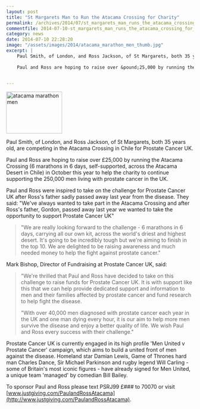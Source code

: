 ```yaml
---
layout: post
title: "St Margarets Man to Run the Atacama Crossing for Charity"
permalink: /archives/2014/07/st_margarets_man_runs_the_atacama_crossing_for_cha.html
commentfile: 2014-07-10-st_margarets_man_runs_the_atacama_crossing_for_cha
category: news
date: 2014-07-10 22:28:20
image: "/assets/images/2014/atacama_marathon_men_thumb.jpg"
excerpt: |
    Paul Smith, of London, and Ross Jackson, of St Margarets, both 35 years old, are competing in the Atacama Crossing in Chile for Prostate Cancer UK.
    
    Paul and Ross are hoping to raise over &pound;25,000 by running the Atacama Crossing (6 marathons in 6 days, self-supported, across the Atacama Desert in Chile) in October this year to help the charity to continue supporting the 250,000 men living with prostate cancer in the UK.
    

---
```


<a href="/assets/images/2014/atacama_marathon_men.jpg" title="See larger version of - atacama marathon men"><img src="/assets/images/2014/atacama_marathon_men_thumb.jpg" width="150" height="112" alt="atacama marathon men" class="photo right" /></a>

Paul Smith, of London, and Ross Jackson, of St Margarets, both 35 years old, are competing in the Atacama Crossing in Chile for Prostate Cancer UK.

Paul and Ross are hoping to raise over £25,000 by running the Atacama Crossing (6 marathons in 6 days, self-supported, across the Atacama Desert in Chile) in October this year to help the charity to continue supporting the 250,000 men living with prostate cancer in the UK.

Paul and Ross were inspired to take on the challenge for Prostate Cancer UK after Ross's father sadly passed away last year from the disease. They said: "We've always wanted to take part in the Atacama Crossing and after Ross's father, Gordon, passed away last year we wanted to take the opportunity to support Prostate Cancer UK"

> "We are really looking forward to the challenge - 6 marathons in 6 days, carrying all our own kit, across the world's driest and highest desert. It's going to be incredibly tough but we're aiming to finish in the top 10. We are delighted to be raising awareness and much needed money to help the fight against prostate cancer."

Mark Bishop, Director of Fundraising at Prostate Cancer UK, said:

> "We're thrilled that Paul and Ross have decided to take on this challenge to raise funds for Prostate Cancer UK. It is with support like this that we can help provide dedicated support and information to men and their families affected by prostate cancer and fund research to help fight the disease.
> 
>  "With over 40,000 men diagnosed with prostate cancer each year in the UK and one man dying every hour, it is our aim to help more men survive the disease and enjoy a better quality of life. We wish Paul and Ross every success with their challenge."
> 
> 
 Prostate Cancer UK is currently engaged in its high profile 'Men United v Prostate Cancer' campaign, which aims to build a united front of men against the disease. Homeland star Damian Lewis, Game of Thrones hard man Charles Dance, Sir Michael Parkinson and rugby legend Will Carling - some of Britain's most iconic figures - have already signed for Men United, a unique team 'managed' by comedian Bill Bailey.

To sponsor Paul and Ross please text PSRJ99 £\#\#\# to 70070 or visit [www.justgiving.com/PaulandRossAtacama](http://www.justgiving.com/PaulandRossAtacama).
